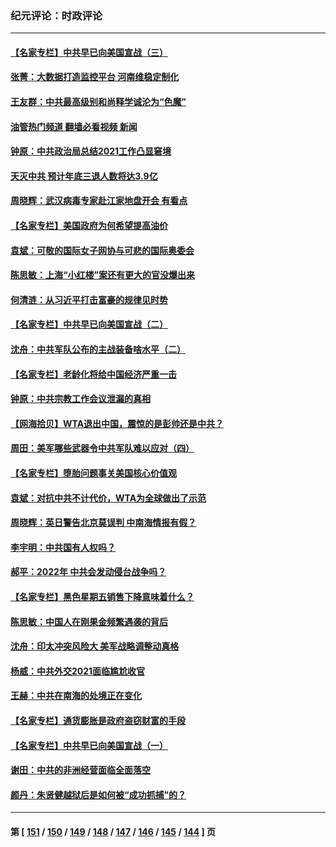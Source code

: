 ### 纪元评论：时政评论
---
#### [【名家专栏】中共早已向美国宣战（三）](../../pages/nsc1025/n13422075.md?12080330) 
#### [张菁：大数据打造监控平台 河南维稳定制化](../../pages/nsc1025/n13422428.md?12080330) 
#### [王友群：中共最高级别和尚释学诚沦为“色魔”](../../pages/nsc1025/n13420416.md?12080330) 
#### [油管热门频道 翻墙必看视频 新闻](ok?12080330)
#### [钟原：中共政治局总结2021工作凸显窘境](../../pages/nsc1025/n13420511.md?12080330) 
#### [天灭中共 预计年底三退人数将达3.9亿](../../pages/nsc1025/n13421120.md?12080330) 
#### [周晓辉：武汉病毒专家赴江家地盘开会 有看点](../../pages/nsc1025/n13420306.md?12080330) 
#### [【名家专栏】美国政府为何希望提高油价](../../pages/nsc1025/n13418977.md?12080330) 
#### [袁斌：可敬的国际女子网协与可悲的国际奥委会](../../pages/nsc1025/n13419562.md?12080330) 
#### [陈思敏：上海“小红楼”案还有更大的官没爆出来](../../pages/nsc1025/n13419407.md?12080330) 
#### [何清涟：从习近平打击富豪的规律见时势](../../pages/nsc1025/n13418943.md?12080330) 
#### [【名家专栏】中共早已向美国宣战（二）](../../pages/nsc1025/n13418266.md?12080330) 
#### [沈舟：中共军队公布的主战装备啥水平（二）](../../pages/nsc1025/n13418459.md?12080330) 
#### [【名家专栏】老龄化将给中国经济严重一击](../../pages/nsc1025/n13418259.md?12080330) 
#### [钟原：中共宗教工作会议泄漏的真相](../../pages/nsc1025/n13417312.md?12080330) 
#### [【网海拾贝】WTA退出中国，震惊的是彭帅还是中共？](../../pages/nsc1025/n13416575.md?12080330) 
#### [周田：美军哪些武器令中共军队难以应对（四）](../../pages/nsc1025/n13416147.md?12080330) 
#### [【名家专栏】堕胎问题事关美国核心价值观](../../pages/nsc1025/n13416925.md?12080330) 
#### [袁斌：对抗中共不计代价，WTA为全球做出了示范](../../pages/nsc1025/n13416547.md?12080330) 
#### [周晓辉：英日警告北京莫误判 中南海情报有假？](../../pages/nsc1025/n13415531.md?12080330) 
#### [李宇明：中共国有人权吗？](../../pages/nsc1025/n13415830.md?12080330) 
#### [郝平：2022年 中共会发动侵台战争吗？](../../pages/nsc1025/n13415815.md?12080330) 
#### [【名家专栏】黑色星期五销售下降意味着什么？](../../pages/nsc1025/n13415102.md?12080330) 
#### [陈思敏：中国人在刚果金频繁遇袭的背后](../../pages/nsc1025/n13414341.md?12080330) 
#### [沈舟：印太冲突风险大 美军战略调整动真格](../../pages/nsc1025/n13413327.md?12080330) 
#### [杨威：中共外交2021面临尴尬收官](../../pages/nsc1025/n13414018.md?12080330) 
#### [王赫：中共在南海的处境正在变化](../../pages/nsc1025/n13414005.md?12080330) 
#### [【名家专栏】通货膨胀是政府盗窃财富的手段](../../pages/nsc1025/n13412653.md?12080330) 
#### [【名家专栏】中共早已向美国宣战（一）](../../pages/nsc1025/n13412647.md?12080330) 
#### [谢田：中共的非洲经营面临全面落空](../../pages/nsc1025/n13413249.md?12080330) 
#### [颜丹：朱贤健越狱后是如何被“成功抓捕”的？](../../pages/nsc1025/n13413115.md?12080330) 

---
#### 第 [ [151](./151.md?12080330) / [150](./150.md?12080330) / [149](./149.md?12080330) / [148](./148.md?12080330) / [147](./147.md?12080330) / [146](./146.md?12080330) / [145](./145.md?12080330) / [144](./144.md?12080330) ] 页
